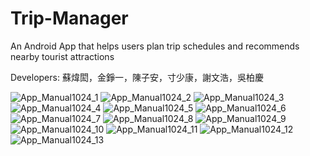 # Trip-Manager
An Android App that helps users plan trip schedules and recommends nearby tourist attractions

Developers: 蘇煒閎，金錚一，陳子安，寸少康，謝文浩，吳柏慶

![App_Manual1024_1](https://user-images.githubusercontent.com/76766062/225875457-c41db4b0-5fe2-4b8e-8045-34746a4876a0.png)
![App_Manual1024_2](https://user-images.githubusercontent.com/76766062/225875478-dc57e731-59c3-4851-bf3e-0274163b912d.png)
![App_Manual1024_3](https://user-images.githubusercontent.com/76766062/225875499-629776bd-e29e-4689-9d23-48b043715d16.png)
![App_Manual1024_4](https://user-images.githubusercontent.com/76766062/225875522-c9989f4b-1e7a-4671-a8fc-433516255b58.png)
![App_Manual1024_5](https://user-images.githubusercontent.com/76766062/225875543-6bdee68b-8a1c-4bea-a188-2710aed12f79.png)
![App_Manual1024_6](https://user-images.githubusercontent.com/76766062/225875565-551665a0-f46a-47ed-9f33-4cbeea2cda3e.png)
![App_Manual1024_7](https://user-images.githubusercontent.com/76766062/225875580-20f06de2-a67b-4bbb-ae54-0cbe54cda02d.png)
![App_Manual1024_8](https://user-images.githubusercontent.com/76766062/225875609-a9f91260-968b-4b51-a870-358886a85084.png)
![App_Manual1024_9](https://user-images.githubusercontent.com/76766062/225875623-b9f1e0a6-87a5-40fd-8eda-3b56bd9eda16.png)
![App_Manual1024_10](https://user-images.githubusercontent.com/76766062/225875638-9cd44e06-2d07-4190-ab40-1dd523d03d6f.png)
![App_Manual1024_11](https://user-images.githubusercontent.com/76766062/225875648-1deebfbd-0bcd-490b-93de-d06cd52a6838.png)
![App_Manual1024_12](https://user-images.githubusercontent.com/76766062/225875668-39997b29-d615-47ef-94f7-189d7fd5aeb0.png)
![App_Manual1024_13](https://user-images.githubusercontent.com/76766062/225875685-8521732a-4bf4-4e48-87da-2f013493577f.png)
